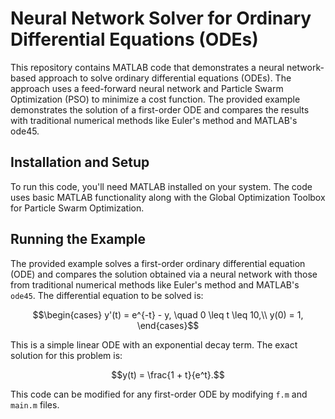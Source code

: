 # Neural Network Solver for Ordinary Differential Equations (ODEs)

This repository contains MATLAB code that demonstrates a neural network-based approach to solve ordinary differential equations (ODEs). The approach uses a feed-forward neural network and Particle Swarm Optimization (PSO) to minimize a cost function. The provided example demonstrates the solution of a first-order ODE and compares the results with traditional numerical methods like Euler's method and MATLAB's ode45.

## Installation and Setup

To run this code, you'll need MATLAB installed on your system. The code uses basic MATLAB functionality along with the Global Optimization Toolbox for Particle Swarm Optimization.

## Running the Example

The provided example solves a first-order ordinary differential equation (ODE) and compares the solution obtained via a neural network with those from traditional numerical methods like Euler's method and MATLAB's `ode45`. The differential equation to be solved is:

```math
\begin{cases}
y'(t) = e^{-t} - y, \quad 0 \leq t \leq 10,\\
y(0) = 1,
\end{cases}
```
This is a simple linear ODE with an exponential decay term. The exact solution for this problem is:

```math
y(t) = \frac{1 + t}{e^t}.
```
This code can be modified for any first-order ODE by modifying `f.m` and `main.m` files. 
